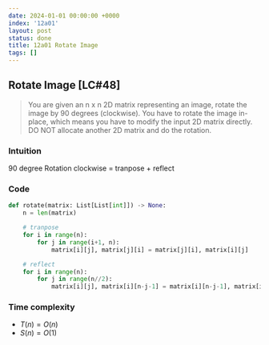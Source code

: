 ```yaml
---
date: 2024-01-01 00:00:00 +0000
index: '12a01'
layout: post
status: done
title: 12a01 Rotate Image
tags: []
---
```


## Rotate Image [LC#48]
> You are given an n x n 2D matrix representing an image, rotate the image by 90 degrees (clockwise). You have to rotate the image in-place, which means you have to modify the input 2D matrix directly. DO NOT allocate another 2D matrix and do the rotation.

### Intuition
90 degree Rotation clockwise = tranpose + reflect

### Code
```python
def rotate(matrix: List[List[int]]) -> None:
    n = len(matrix)

    # tranpose
    for i in range(n):
        for j in range(i+1, n):
            matrix[i][j], matrix[j][i] = matrix[j][i], matrix[i][j]

    # reflect
    for i in range(n):
        for j in range(n//2):
            matrix[i][j], matrix[i][n-j-1] = matrix[i][n-j-1], matrix[i][j]
```

### Time complexity
- $T(n) = O(n)$
- $S(n) = O(1)$
